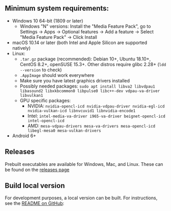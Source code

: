 ## Minimum system requirements:
- Windows 10 64-bit (1809 or later)
    - Windows "N" versions: Install the "Media Feature Pack", go to Settings -> Apps -> Optional features -> Add a feature -> Select "Media Feature Pack" -> Click Install
- macOS 10.14 or later (both Intel and Apple Silicon are supported natively)
- Linux: 
    - `.tar.gz` package (recommended): Debian 10+, Ubuntu 18.10+, CentOS 8.2+, openSUSE 15.3+. Other distros require glibc 2.28+ (`ldd --version` to check)
    - `.AppImage` should work everywhere
    - Make sure you have latest graphics drivers installed
    - Possibly needed packages: `sudo apt install libva2 libvdpau1 libasound2 libxkbcommon0 libpulse0 libc++-dev vdpau-va-driver libvulkan1`
    - GPU specific packages: 
        - NVIDIA: `nvidia-opencl-icd nvidia-vdpau-driver nvidia-egl-icd nvidia-vulkan-icd libnvcuvid1 libnvidia-encode1`
        - Intel: `intel-media-va-driver i965-va-driver beignet-opencl-icd intel-opencl-icd`
        - AMD: `mesa-vdpau-drivers mesa-va-drivers mesa-opencl-icd libegl-mesa0 mesa-vulkan-drivers`
- Android 6+

## Releases
Prebuilt executables are available for Windows, Mac, and Linux. These can be found on the [releases page](https://github.com/gyroflow/gyroflow/releases)


## Build local version

For development purposes, a local version can be built. For instructions, see the [README on GitHub](https://github.com/gyroflow/gyroflow#development):
